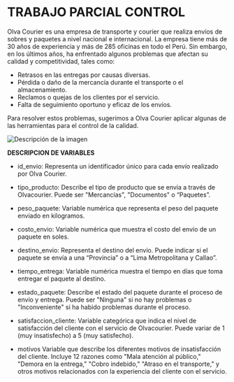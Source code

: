 # TRABAJO PARCIAL CONTROL

Olva Courier es una empresa de transporte y courier que realiza envíos de sobres y paquetes a nivel nacional e internacional. La empresa tiene más de 30 años de experiencia y más de 285 oficinas en todo el Perú. Sin embargo, en los últimos años, ha enfrentado algunos problemas que afectan su calidad y competitividad, tales como:

- Retrasos en las entregas por causas diversas.
- Pérdida o daño de la mercancía durante el transporte o el almacenamiento.
- Reclamos o quejas de los clientes por el servicio.
- Falta de seguimiento oportuno y eficaz de los envíos.

Para resolver estos problemas, sugerimos a Olva Courier aplicar algunas de las herramientas para el control de la calidad.

  <img src="https://miro.medium.com/v2/resize:fit:1110/1*0P2XLZfqCsopMR8mKzR-6A.jpeg" alt="Descripción de la imagen">

**DESCRIPCION DE VARIABLES**

* id_envio: Representa un identificador único para cada envío realizado por Olva Courier.

* tipo_producto: Describe el tipo de producto que se envía a través de Olvacourier. Puede ser "Mercancías", "Documentos" o “Paquetes”.

* peso_paquete: Variable numérica que representa el peso del paquete enviado en kilogramos.

* costo_envio: Variable numérica que muestra el costo del envío de un paquete en soles.

* destino_envio: Representa el destino del envío. Puede indicar si el paquete se envía a una “Provincia” o a “Lima Metropolitana y Callao”.

* tiempo_entrega: Variable numérica muestra el tiempo en días que toma entregar el paquete al destino.

* estado_paquete: Describe el estado del paquete durante el proceso de envío y entrega. Puede ser "Ninguna" si no hay problemas o "Inconveniente" si ha habido problemas durante el proceso.

* satisfaccion_cliente: Variable categórica que indica el nivel de satisfacción del cliente con el servicio de Olvacourier. Puede variar de 1 (muy insatisfecho) a 5 (muy satisfecho).

* motivos Variable que describe los diferentes motivos de insatisfacción del cliente. Incluye 12 razones como "Mala atención al público," "Demora en la entrega," "Cobro indebido," "Atraso en el transporte," y otros motivos relacionados con la experiencia del cliente con el servicio.


